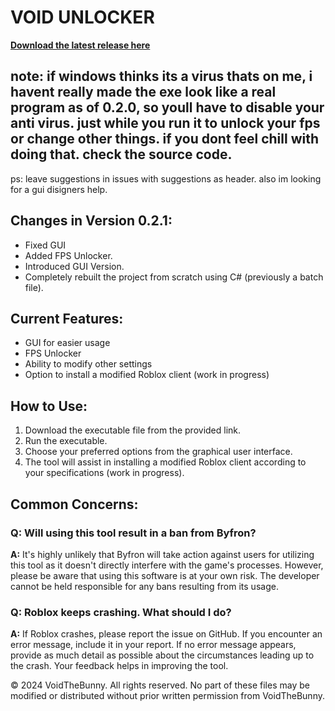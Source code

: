 # VOID UNLOCKER

**[Download the latest release here](https://github.com/VoidTheBunny/VoidFPSUnlocker/releases)**

## note: if windows thinks its a virus thats on me, i havent really made the exe look like a real program as of 0.2.0, so youll have to disable your anti virus. just while you run it to unlock your fps or change other things. if you dont feel chill with doing that. check the source code. 

ps: leave suggestions in issues with suggestions as header. also im looking for a gui disigners help.
## Changes in Version 0.2.1:
- Fixed GUI
- Added FPS Unlocker.
- Introduced GUI Version.
- Completely rebuilt the project from scratch using C# (previously a batch file).

## Current Features:

- GUI for easier usage
- FPS Unlocker
- Ability to modify other settings
- Option to install a modified Roblox client (work in progress)

## How to Use:
1. Download the executable file from the provided link.
2. Run the executable.
3. Choose your preferred options from the graphical user interface.
4. The tool will assist in installing a modified Roblox client according to your specifications (work in progress).

## Common Concerns:

### Q: Will using this tool result in a ban from Byfron?
**A:** It's highly unlikely that Byfron will take action against users for utilizing this tool as it doesn't directly interfere with the game's processes. However, please be aware that using this software is at your own risk. The developer cannot be held responsible for any bans resulting from its usage.

### Q: Roblox keeps crashing. What should I do?
**A:** If Roblox crashes, please report the issue on GitHub. If you encounter an error message, include it in your report. If no error message appears, provide as much detail as possible about the circumstances leading up to the crash. Your feedback helps in improving the tool.

© 2024 VoidTheBunny. All rights reserved. No part of these files may be modified or distributed without prior written permission from VoidTheBunny.
